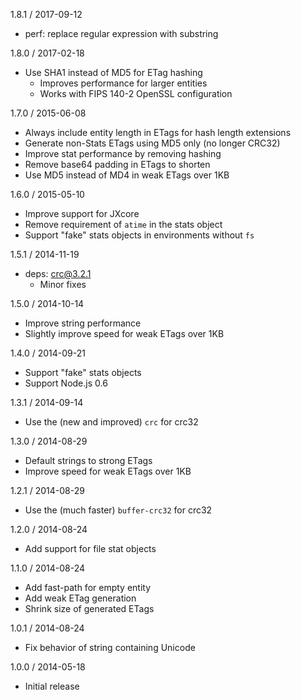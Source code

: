 1.8.1 / 2017-09-12


  * perf: replace regular expression with substring

1.8.0 / 2017-02-18


  * Use SHA1 instead of MD5 for ETag hashing
    - Improves performance for larger entities
    - Works with FIPS 140-2 OpenSSL configuration

1.7.0 / 2015-06-08


  * Always include entity length in ETags for hash length extensions
  * Generate non-Stats ETags using MD5 only (no longer CRC32)
  * Improve stat performance by removing hashing
  * Remove base64 padding in ETags to shorten
  * Use MD5 instead of MD4 in weak ETags over 1KB

1.6.0 / 2015-05-10


  * Improve support for JXcore
  * Remove requirement of `atime` in the stats object
  * Support "fake" stats objects in environments without `fs`

1.5.1 / 2014-11-19


  * deps: crc@3.2.1
    - Minor fixes

1.5.0 / 2014-10-14


  * Improve string performance
  * Slightly improve speed for weak ETags over 1KB

1.4.0 / 2014-09-21


  * Support "fake" stats objects
  * Support Node.js 0.6

1.3.1 / 2014-09-14


  * Use the (new and improved) `crc` for crc32

1.3.0 / 2014-08-29


  * Default strings to strong ETags
  * Improve speed for weak ETags over 1KB

1.2.1 / 2014-08-29


  * Use the (much faster) `buffer-crc32` for crc32

1.2.0 / 2014-08-24


  * Add support for file stat objects

1.1.0 / 2014-08-24


  * Add fast-path for empty entity
  * Add weak ETag generation
  * Shrink size of generated ETags

1.0.1 / 2014-08-24


  * Fix behavior of string containing Unicode

1.0.0 / 2014-05-18


  * Initial release
